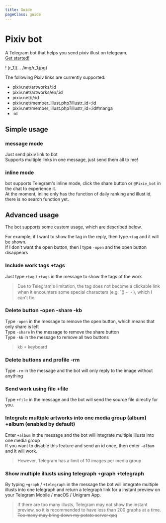 ```yaml
---
title: Guide
pageClass: guide
--- 
```

<!-- translate by deepl -->
# Pixiv bot
A Telegram bot that helps you send pixiv illust on telegeam.  
[Get started!](tg://resolve?domain=pixiv_bot&start=67953985)  


! [r_1](... /img/r_1.jpg)  


The following Pixiv links are currently supported:
- pixiv.net/artworks/:id
- pixiv.net/artworks/en/:id
- pixiv.net/i/:id
- pixiv.net/member_illust.php?illustr_id=:id
- pixiv.net/member_illust.php?illustr_id=:id#manga
- :id
## Simple usage
### message mode
Just send pixiv link to bot  
Supports multiple links in one message, just send them all to me!

### inline mode
bot supports Telegram's inline mode, click the share button or `@Pixiv_bot` in the chat to experience it.  
At the moment, inline only has the function of daily ranking and illust id, there is no search function yet.


## Advanced usage
The bot supports some custom usage, which are described below.  

For example, if I want to show the tag in the reply, then type `+tag` and it will be shown.  
If I don't want the open button, then I type `-open` and the open button disappears

### Include work tags +tags
Just type `+tag` / `+tags` in the message to show the tags of the work  
> Due to Telegram's limitation, the tag does not become a clickable link when it encounters some special characters (e.g. `() - ・), which I can't fix.   

### Delete button -open -share -kb
Type `-open` in the message to remove the open button, which means that only share is left  
Type `-share` in the message to remove the share button  
Type `-kb` in the message to remove all two buttons  

> kb = keyboard

### Delete buttons and profile -rm

Type `-rm` in the message and the bot will only reply to the image without anything

### Send work using file +file

Type `+file` in the message and the bot will send the source file directly for you.  

### Integrate multiple artworks into one media group (album) +album (enabled by default)

Enter `+album` in the message and the bot will integrate multiple illusts into one media group  
If you want to disable this feature and send an id once, then enter `-album` and it will work.
> However, Telegram has a limit of 10 images per media group

### Show multiple illusts using telegraph +graph +telegraph

By typing `+graph` / `+telegraph` in the message the bot will integrate multiple illusts into one telegraph and return a telegraph link for a instant preview on your Telegram Mobile / macOS / Unigram App.

> If there are too many illusts, Telegram may not show the instant preview, so it is recommended to have less than 200 graphs at a time.  
~~Too many may bring down my potato server qaq~~